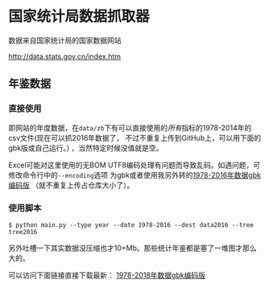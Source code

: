 # 国家统计局数据抓取器

数据来自国家统计局的国家数据网站

http://data.stats.gov.cn/index.htm

## 年鉴数据

### 直接使用

即网站的年度数据，在`data/zb`下有可以直接使用的*所有*指标的1978-2014年的csv文件(现在可以抓2016年数据了，
不过不重复上传到GitHub上，可以用下面的gbk版或自己运行。)
，当然特定时候没值就是空。

Excel可能对这里使用的无BOM UTF8编码处理有问题而导致乱码。如遇问题，可修改命令行中的`--encoding`选项
为gbk或者使用我另外转的<a href="https://pan.baidu.com/s/1JEGm0bfpXwvxwdZMKSoW2A">1978-2016年数据gbk编码版</a>
（就不重复上传占仓库大小了）。


### 使用脚本

```shell
$ python main.py --type year --date 1978-2016 --dest data2016 --tree tree2016
```

另外吐槽一下其实数据没压缩也才10+Mb。那些统计年鉴都是塞了一堆图才那么大的。

可以访问下面链接直接下载最新： <a href="https://www.postgraduate.top/viewtopic.php?f=2&t=84">1978-2018年数据gbk编码版</a>
